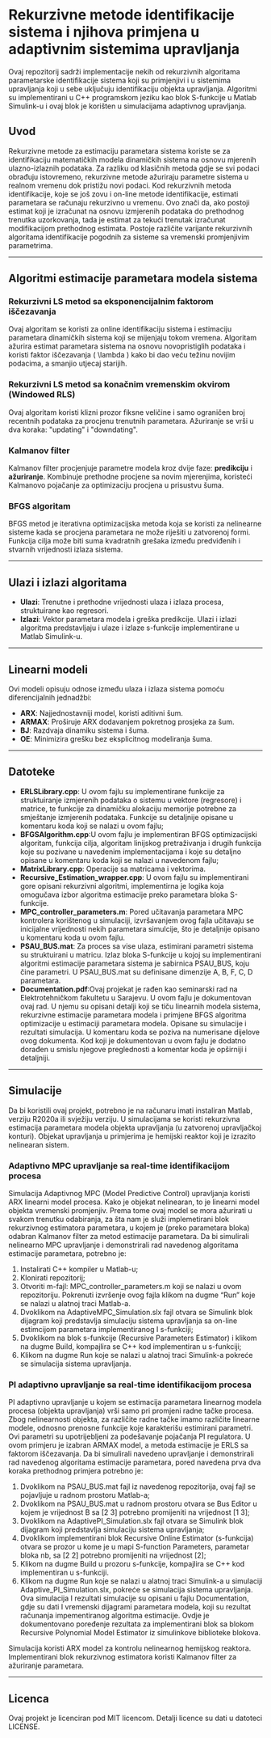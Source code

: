 # Rekurzivne metode identifikacije sistema i njihova primjena u adaptivnim sistemima upravljanja

Ovaj repozitorij sadrži implementacije nekih od rekurzivnih algoritama parametarske identifikacije sistema koji su primjenjivi i u sistemima upravljanja koji u sebe uključuju identifikaciju objekta upravljanja. Algoritmi su implementirani u C++ programskom jeziku kao blok S-funkcije u Matlab Simulink-u i ovaj blok je korišten u simulacijama adaptivnog upravljanja.

## Uvod

Rekurzivne metode za estimaciju parametara sistema koriste se za identifikaciju matematičkih modela dinamičkih sistema na osnovu mjerenih ulazno-izlaznih podataka. Za razliku od klasičnih metoda gdje se svi podaci obrađuju istovremeno, rekurzivne metode ažuriraju parametre sistema u realnom vremenu dok pristižu novi podaci. Kod rekurzivnih metoda identifikacije, koje se još zovu i on-line metode identifikacije, estimati parametara se računaju rekurzivno u vremenu. Ovo znači da, ako postoji estimat koji je izračunat na osnovu izmjerenih podataka do prethodnog trenutka uzorkovanja, tada je estimat za tekući trenutak izračunat modifikacijom prethodnog estimata. Postoje različite varijante rekurzivnih algoritama identifikacije pogodnih za sisteme sa vremenski promjenjivim parametrima.

---

## Algoritmi estimacije parametara modela sistema

### Rekurzivni LS metod sa eksponencijalnim faktorom iščezavanja

Ovaj algoritam se koristi za online identifikaciju sistema i estimaciju parametara dinamičkih sistema koji se mijenjaju tokom vremena. Algoritam ažurira estimat parametara sistema na osnovu novopristiglih podataka i koristi faktor iščezavanja \( \lambda \) kako bi dao veću težinu novijim podacima, a smanjio utjecaj starijih.

### Rekurzivni LS metod sa konačnim vremenskim okvirom (Windowed RLS)

Ovaj algoritam koristi klizni prozor fiksne veličine i samo ograničen broj recentnih podataka za procjenu trenutnih parametara. Ažuriranje se vrši u dva koraka: "updating" i "downdating".

### Kalmanov filter

Kalmanov filter procjenjuje parametre modela kroz dvije faze: **predikciju** i **ažuriranje**. Kombinuje prethodne procjene sa novim mjerenjima, koristeći Kalmanovo pojačanje za optimizaciju procjena u prisustvu šuma.

### BFGS algoritam

BFGS metod je iterativna optimizacijska metoda koja se koristi za nelinearne sisteme kada se procjena parametara ne može riješiti u zatvorenoj formi. Funkcija cilja može biti suma kvadratnih grešaka između predviđenih i stvarnih vrijednosti izlaza sistema.

---

## Ulazi i izlazi algoritama

- **Ulazi**: Trenutne i prethodne vrijednosti ulaza i izlaza procesa, struktuirane kao regresori.
- **Izlazi**: Vektor parametara modela i greška predikcije. Ulazi i izlazi algoritma predstavljaju i ulaze i izlaze s-funkcije implementirane u Matlab Simulink-u.

---

## Linearni modeli

Ovi modeli opisuju odnose između ulaza i izlaza sistema pomoću diferencijalnih jednadžbi:
- **ARX**: Najjednostavniji model, koristi aditivni šum.
- **ARMAX**: Proširuje ARX dodavanjem pokretnog prosjeka za šum.
- **BJ**: Razdvaja dinamiku sistema i šuma.
- **OE**: Minimizira grešku bez eksplicitnog modeliranja šuma.

---

## Datoteke

- **ERLSLibrary.cpp**: U ovom fajlu su implementirane funkcije za struktuiranje izmjerenih podataka o sistemu u vektore (regresore) i matrice, te funkcije za dinamičku alokaciju memorije potrebne za smještanje izmjerenih podataka. Funkcije su detaljnije opisane u komentaru koda koji se nalazi u ovom fajlu;
- **BFGSAlgorithm.cpp**:U ovom fajlu je implementiran BFGS optimizacijski algoritam, funkcija cilja, algoritam linijskog pretraživanja i drugih funkcija koje su pozivane u navedenim implementacijama i koje su detaljno opisane u komentaru koda koji se nalazi u navedenom fajlu;
- **MatrixLibrary.cpp**: Operacije sa matricama i vektorima.
- **Recursive_Estimation_wrapper.cpp**: U ovom fajlu su implementirani gore opisani rekurzivni algoritmi, implementirna je logika koja omogučava izbor algoritma estimacije preko parametara bloka S-funkcije.
- **MPC_controller_parameters.m**: Pored učitavanja parametara MPC kontrolera korištenog u simulaciji, izvršavanjem ovog fajla učitavaju se inicijalne vrijednosti nekih parametara simulcije, što je detaljnije opisano u komentaru koda u ovom fajlu.
- **PSAU_BUS.mat**: Za proces sa vise ulaza, estimirani parametri sistema su struktuirani u matricu. Izlaz bloka S-funkcije u kojoj su implementirani algoritmi estimacije parametara sistema je sabirnica PSAU_BUS, koju čine parametri. U PSAU_BUS.mat su definisane dimenzije A, B, F, C, D parametara.
- **Documentation.pdf**:Ovaj projekat je rađen kao seminarski rad na Elektrotehničkom fakultetu u Sarajevu. U ovom fajlu je dokumentovan ovaj rad. U njemu su opisani detalji koji se tiču linearnih modela sistema, rekurzivne estimacije parametara modela i  primjene BFGS algoritma optimizacije u estimaciji parametara modela. Opisane su simulacije i rezultati simulacija. U komentaru koda se poziva na numerisane dijelove ovog dokumenta. Kod koji je dokumentovan u ovom fajlu je dodatno dorađen u smislu njegove preglednosti a komentar koda je opširniji i detaljniji.

---

## Simulacije

Da bi koristili ovaj projekt, potrebno je na računaru imati instaliran Matlab, verziju R2020a ili svježiju verziju. U simulacijama se koristi rekurzivna estimacija parametara modela objekta upravljanja (u zatvorenoj upravljačkoj konturi). Objekat upravljanja u primjerima je hemijski reaktor koji je izrazito nelinearan sistem. 
### Adaptivno MPC upravljanje sa real-time identifikacijom procesa
Simulacija Adaptivnog MPC (Model Predictive Control) upravljanja koristi ARX linearni model procesa. Kako je objekat nelinearan, to je linearni model objekta vremenski promjenjiv. Prema tome ovaj model  se mora  ažurirati u svakom trenutku odabiranja, za šta nam je služi  implemetirani blok rekurzivnog estimatora parametara, u kojem je (preko parametara bloka) odabran Kalmanov filter za metod estimacije parametara.
Da bi simulirali nelinearno MPC upravljanje i demonstrirali rad navedenog algoritama estimacije parametara, potrebno je:
1.	Instalirati C++ kompiler u Matlab-u; 
2.	Klonirati repozitorij;
3.	Otvoriti m-fajl: MPC_controller_parameters.m koji se nalazi u ovom repozitoriju. Pokrenuti izvršenje ovog fajla klikom na dugme “Run”  koje se nalazi u alatnoj traci Matlab-a. 
4.	Dvoklikom na AdaptiveMPC_Simulation.slx fajl otvara se Simulink blok dijagram koji predstavlja simulaciju sistema upravljanja sa on-line estimcijom parametara implementiranog I s-funkciji;
5.	 Dvoklikom na blok s-funkcije (Recursive Parameters Estimator) i klikom na dugme Build, kompajlira se C++ kod implementiran u s-funkciji;
6.	Klikom na dugme Run   koje se nalazi u alatnoj traci Simulink-a pokreće se simulacija sistema upravljanja.

### PI adaptivno upravljanje sa real-time identifikacijom procesa
PI adaptivno upravljanje u kojem  se estimacija parametara linearnog  modela procesa (objekta upravljanja) vrši samo pri promjeni radne tačke procesa. Zbog nelinearnosti objekta, za različite radne tačke imamo različite linearne modele, odnosno prenosne funkcije koje karakterišu estimirani parametri. Ovi parametri su upotrijebljeni za podešavanje pojačanja PI regulatora. U ovom primjeru je izabran ARMAX model, a metoda estimacije je ERLS sa faktorom iščezavanja. 
Da bi simulirali navedeno upravljanje i demonstrirali rad navedenog algoritama estimacije parametara, pored navedena prva dva koraka prethodnog primjera potrebno je:
1.	Dvoklikom na PSAU_BUS.mat fajl iz navedenog repozitorija, ovaj fajl se pojavljuje u radnom prostoru Matlab-a;
2.	Dvoklikom na PSAU_BUS.mat u radnom prostoru otvara se Bus Editor u kojem je vrijednost B sa [2 3] potrebno promijeniti na vrijednost [1 3];
3.	Dvoklikom na AdaptivePI_Simulation.slx fajl otvara se Simulink blok dijagram koji predstavlja  simulaciju sistema upravljanja; 
4.	Dvoklikom implementirani blok Recursive Online Estimator (s-funkcija) otvara se prozor u kome je u mapi S-function Parameters, parametar bloka nb, sa [2 2] potrebno promijeniti na vrijednost [2];
5.	Klikom na dugme Build u prozoru s-funkcije, kompajlira se C++ kod implementiran u s-funkciji.
6.	Klikom na dugme Run   koje se nalazi u alatnoj traci Simulink-a u simulaciji Adaptive_PI_Simulation.slx, pokreće se simulacija sistema upravljanja.
Ova simulacija I rezultati simulacije su opisani u fajlu Documentation, gdje su dati I vremenski dijagrami parametara modela, koji su rezultat računanja impementiranog algoritma estimacije. Ovdje je dokumentovano poređenje rezultata za implementirani blok sa blokom Recursive Polynomial Model Estimator  iz simulinkove biblioteke blokova.


Simulacija koristi ARX model za kontrolu nelinearnog hemijskog reaktora. Implementirani blok rekurzivnog estimatora koristi Kalmanov filter za ažuriranje parametara.


---

## Licenca

Ovaj projekt je licenciran pod MIT licencom. Detalji licence su dati u datoteci LICENSE.
